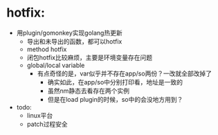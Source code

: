 
# hotfix:
- 用plugin/gomonkey实现golang热更新
  - 导出和未导出的函数，都可以hotfix
  - method hotfix
  - 闭包hotfix比较麻烦，主要是环境变量存在问题
  - global/local variable
    - 有点奇怪的是，var似乎并不存在app/so两份？一改就全部改掉了
      - 确实如此，在app/so中分别打印看，地址是一致的
      - 虽然nm静态去看存在两个实例
      - 但是在load plugin的时候，so中的会没地方用到？
- todo:
  - linux平台
  - patch过程安全